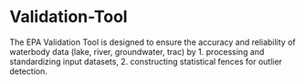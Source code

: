 # Validation-Tool
The EPA Validation Tool is designed to ensure the accuracy and reliability of waterbody data (lake, river, groundwater, trac) by 1. processing and standardizing input datasets, 2. constructing statistical fences for outlier detection.
